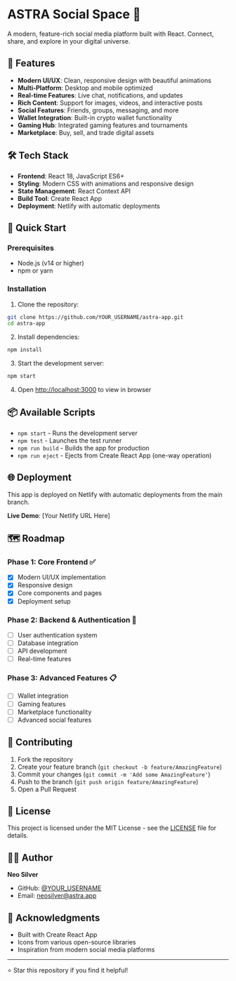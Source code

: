 # ASTRA Social Space 🚀

A modern, feature-rich social media platform built with React. Connect, share, and explore in your digital universe.

## 🌟 Features

- **Modern UI/UX**: Clean, responsive design with beautiful animations
- **Multi-Platform**: Desktop and mobile optimized
- **Real-time Features**: Live chat, notifications, and updates
- **Rich Content**: Support for images, videos, and interactive posts
- **Social Features**: Friends, groups, messaging, and more
- **Wallet Integration**: Built-in crypto wallet functionality
- **Gaming Hub**: Integrated gaming features and tournaments
- **Marketplace**: Buy, sell, and trade digital assets

## 🛠️ Tech Stack

- **Frontend**: React 18, JavaScript ES6+
- **Styling**: Modern CSS with animations and responsive design
- **State Management**: React Context API
- **Build Tool**: Create React App
- **Deployment**: Netlify with automatic deployments

## 🚀 Quick Start

### Prerequisites
- Node.js (v14 or higher)
- npm or yarn

### Installation

1. Clone the repository:
```bash
git clone https://github.com/YOUR_USERNAME/astra-app.git
cd astra-app
```

2. Install dependencies:
```bash
npm install
```

3. Start the development server:
```bash
npm start
```

4. Open [http://localhost:3000](http://localhost:3000) to view in browser

## 📦 Available Scripts

- `npm start` - Runs the development server
- `npm test` - Launches the test runner
- `npm run build` - Builds the app for production
- `npm run eject` - Ejects from Create React App (one-way operation)

## 🌐 Deployment

This app is deployed on Netlify with automatic deployments from the main branch.

**Live Demo**: [Your Netlify URL Here]

## 🗺️ Roadmap

### Phase 1: Core Frontend ✅
- [x] Modern UI/UX implementation
- [x] Responsive design
- [x] Core components and pages
- [x] Deployment setup

### Phase 2: Backend & Authentication 🔄
- [ ] User authentication system
- [ ] Database integration
- [ ] API development
- [ ] Real-time features

### Phase 3: Advanced Features 📋
- [ ] Wallet integration
- [ ] Gaming features
- [ ] Marketplace functionality
- [ ] Advanced social features

## 🤝 Contributing

1. Fork the repository
2. Create your feature branch (`git checkout -b feature/AmazingFeature`)
3. Commit your changes (`git commit -m 'Add some AmazingFeature'`)
4. Push to the branch (`git push origin feature/AmazingFeature`)
5. Open a Pull Request

## 📄 License

This project is licensed under the MIT License - see the [LICENSE](LICENSE) file for details.

## 👨‍💻 Author

**Neo Silver**
- GitHub: [@YOUR_USERNAME](https://github.com/YOUR_USERNAME)
- Email: neosilver@astra.app

## 🙏 Acknowledgments

- Built with Create React App
- Icons from various open-source libraries
- Inspiration from modern social media platforms

---

⭐ Star this repository if you find it helpful!
